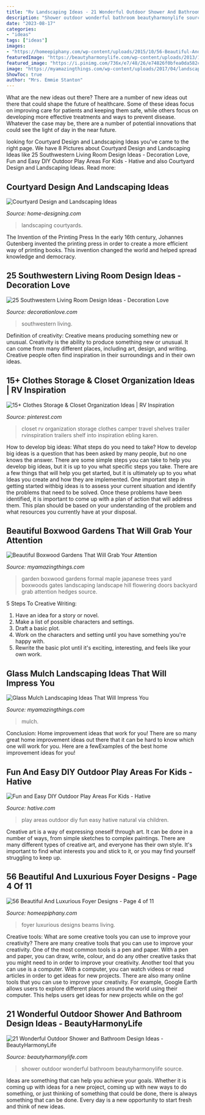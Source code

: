```yaml
---
title: "Rv Landscaping Ideas - 21 Wonderful Outdoor Shower And Bathroom Design Ideas"
description: "Shower outdoor wonderful bathroom beautyharmonylife source"
date: "2023-08-17"
categories:
- "ideas"
tags: ["ideas"]
images:
- "https://homeepiphany.com/wp-content/uploads/2015/10/56-Beautiful-And-Luxurious-Foyer-Designs-19.jpg"
featuredImage: "https://beautyharmonylife.com/wp-content/uploads/2013/10/4f4b317fb94ab.jpg"
featured_image: "https://i.pinimg.com/736x/e7/48/26/e74826f0bfea0da582ced8a1aba304b2.jpg"
image: "https://myamazingthings.com/wp-content/uploads/2017/04/landscape6-768x1024.jpg"
ShowToc: true
author: "Mrs. Emmie Stanton"
---
```



What are the new ideas out there?
There are a number of new ideas out there that could shape the future of healthcare. Some of these ideas focus on improving care for patients and keeping them safe, while others focus on developing more effective treatments and ways to prevent disease. Whatever the case may be, there are a number of potential innovations that could see the light of day in the near future.

	

		
looking for Courtyard Design and Landscaping Ideas you've came to the right page. We have 8 Pictures about Courtyard Design and Landscaping Ideas like 25 Southwestern Living Room Design Ideas - Decoration Love, Fun and Easy DIY Outdoor Play Areas For Kids - Hative and also Courtyard Design and Landscaping Ideas. Read more:
		
    
## Courtyard Design And Landscaping Ideas

<img loading=lazy src="http://cdn.home-designing.com/wp-content/uploads/2010/10/Central-Courtyard-beautiful-designs-by-Zorrodesigns.jpg" onerror="this.onerror=null;this.src='https://tse2.mm.bing.net/th?id=OIP.00AVED_9FoX5MxL9r3ZxVgHaLH&amp;pid=15.1';" alt="Courtyard Design and Landscaping Ideas">

_Source: home-designing.com_

>landscaping courtyards. 

	

The Invention of the Printing Press
In the early 16th century, Johannes Gutenberg invented the printing press in order to create a more efficient way of printing books. This invention changed the world and helped spread knowledge and democracy.

    
## 25 Southwestern Living Room Design Ideas - Decoration Love

<img loading=lazy src="http://www.decorationlove.com/wp-content/uploads/2016/04/Exotic-Southwestern-Living-Room-Design-1.jpg" onerror="this.onerror=null;this.src='https://tse3.mm.bing.net/th?id=OIP.d_Asc5F5REZ1kHfGzcc7NQHaLT&amp;pid=15.1';" alt="25 Southwestern Living Room Design Ideas - Decoration Love">

_Source: decorationlove.com_

>southwestern living. 

	

Definition of creativity: Creative means producing something new or unusual.
Creativity is the ability to produce something new or unusual. It can come from many different places, including art, design, and writing. Creative people often find inspiration in their surroundings and in their own ideas.

    
## 15+ Clothes Storage &amp; Closet Organization Ideas | RV Inspiration

<img loading=lazy src="https://i.pinimg.com/736x/e7/48/26/e74826f0bfea0da582ced8a1aba304b2.jpg" onerror="this.onerror=null;this.src='https://tse2.mm.bing.net/th?id=OIP.FsCjMYHo71S-NDN2vM1FzQHaJ4&amp;pid=15.1';" alt="15+ Clothes Storage &amp; Closet Organization Ideas | RV Inspiration">

_Source: pinterest.com_

>closet rv organization storage clothes camper travel shelves trailer rvinspiration trailers shelf into inspiration ebling karen. 

	

How to develop big ideas: What steps do you need to take?
How to develop big ideas is a question that has been asked by many people, but no one knows the answer. There are some simple steps you can take to help you develop big ideas, but it is up to you what specific steps you take. There are a few things that will help you get started, but it is ultimately up to you what Ideas you create and how they are implemented.
One important step in getting started withbig ideas is to assess your current situation and identify the problems that need to be solved. Once these problems have been identified, it is important to come up with a plan of action that will address them. This plan should be based on your understanding of the problem and what resources you currently have at your disposal.

    
## Beautiful Boxwood Gardens That Will Grab Your Attention

<img loading=lazy src="https://myamazingthings.com/wp-content/uploads/2017/04/cherry.jpg" onerror="this.onerror=null;this.src='https://tse4.mm.bing.net/th?id=OIP.qym1gS5cCZOJrqBMwA2mMwDYEg&amp;pid=15.1';" alt="Beautiful Boxwood Gardens That Will Grab Your Attention">

_Source: myamazingthings.com_

>garden boxwood gardens formal maple japanese trees yard boxwoods gates landscaping landscape hill flowering doors backyard grab attention hedges source. 

	

5 Steps To Creative Writing:
1. Have an idea for a story or novel.
2. Make a list of possible characters and settings.
3. Draft a basic plot.
4. Work on the characters and setting until you have something you're happy with.
5. Rewrite the basic plot until it's exciting, interesting, and feels like your own work.

    
## Glass Mulch Landscaping Ideas That Will Impress You

<img loading=lazy src="https://myamazingthings.com/wp-content/uploads/2017/04/landscape6-768x1024.jpg" onerror="this.onerror=null;this.src='https://tse3.mm.bing.net/th?id=OIP.MoJtwh-F3Q2AYwpwJrtyWgHaJ4&amp;pid=15.1';" alt="Glass Mulch Landscaping Ideas That Will Impress You">

_Source: myamazingthings.com_

>mulch. 

	

Conclusion: Home improvement ideas that work for you!
There are so many great home improvement ideas out there that it can be hard to know which one will work for you. Here are a fewExamples of the best home improvement ideas for you!

    
## Fun And Easy DIY Outdoor Play Areas For Kids - Hative

<img loading=lazy src="https://hative.com/wp-content/uploads/2016/03/outdoor-play-areas/3-outdoor-play-areas.jpg" onerror="this.onerror=null;this.src='https://tse1.mm.bing.net/th?id=OIP.ffQWermvIlDI9HUyeMZJsQHaJ4&amp;pid=15.1';" alt="Fun and Easy DIY Outdoor Play Areas For Kids - Hative">

_Source: hative.com_

>play areas outdoor diy fun easy hative natural via children. 

	

Creative art is a way of expressing oneself through art. It can be done in a number of ways, from simple sketches to complex paintings. There are many different types of creative art, and everyone has their own style. It's important to find what interests you and stick to it, or you may find yourself struggling to keep up.

    
## 56 Beautiful And Luxurious Foyer Designs - Page 4 Of 11

<img loading=lazy src="https://homeepiphany.com/wp-content/uploads/2015/10/56-Beautiful-And-Luxurious-Foyer-Designs-19.jpg" onerror="this.onerror=null;this.src='https://tse3.mm.bing.net/th?id=OIP.6VFW1-DLjicUEQfnFDAdbAHaLJ&amp;pid=15.1';" alt="56 Beautiful And Luxurious Foyer Designs - Page 4 of 11">

_Source: homeepiphany.com_

>foyer luxurious designs beams living. 

	

Creative tools: What are some creative tools you can use to improve your creativity?
There are many creative tools that you can use to improve your creativity. One of the most common tools is a pen and paper. With a pen and paper, you can draw, write, colour, and do any other creative tasks that you might need to in order to improve your creativity. Another tool that you can use is a computer. With a computer, you can watch videos or read articles in order to get ideas for new projects. There are also many online tools that you can use to improve your creativity. For example, Google Earth allows users to explore different places around the world using their computer. This helps users get ideas for new projects while on the go!

    
## 21 Wonderful Outdoor Shower And Bathroom Design Ideas - BeautyHarmonyLife

<img loading=lazy src="https://beautyharmonylife.com/wp-content/uploads/2013/10/4f4b317fb94ab.jpg" onerror="this.onerror=null;this.src='https://tse3.mm.bing.net/th?id=OIP.hkbEkrtD6laufFW0J3wJYQHaLI&amp;pid=15.1';" alt="21 Wonderful Outdoor Shower and Bathroom Design Ideas - BeautyHarmonyLife">

_Source: beautyharmonylife.com_

>shower outdoor wonderful bathroom beautyharmonylife source. 

	

Ideas are something that can help you achieve your goals. Whether it is coming up with ideas for a new project, coming up with new ways to do something, or just thinking of something that could be done, there is always something that can be done. Every day is a new opportunity to start fresh and think of new ideas.

